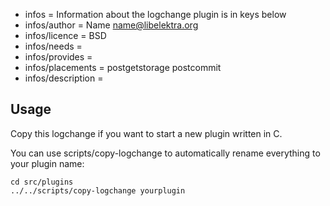 - infos = Information about the logchange plugin is in keys below
- infos/author = Name <name@libelektra.org>
- infos/licence = BSD
- infos/needs =
- infos/provides =
- infos/placements = postgetstorage postcommit
- infos/description =

## Usage ##

Copy this logchange if you want to start a new
plugin written in C.

You can use scripts/copy-logchange
to automatically rename everything to your
plugin name:

	cd src/plugins
	../../scripts/copy-logchange yourplugin

